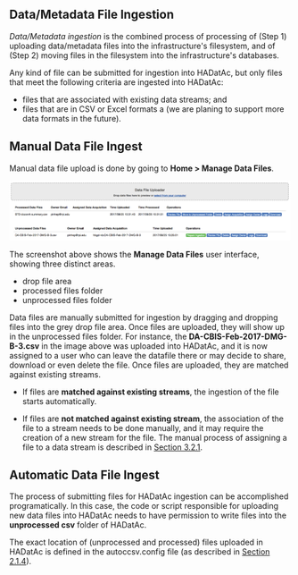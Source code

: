## Data/Metadata File Ingestion

_Data/Metadata ingestion_ is the combined process of processing of (Step 1) uploading data/metadata files into the infrastructure's filesystem, and of (Step 2) moving files in the filesystem into the infrastructure's databases.  

Any kind of file can be submitted for ingestion into HADatAc, but only files that meet the following criteria are ingested into HADatAc: 

* files that are associated with existing data streams; and 
* files that are in CSV or Excel formats a (we are planing to support more data formats in the future). 

## Manual Data File Ingest

Manual data file upload is done by going to __Home > Manage Data Files__. 

![](https://raw.githubusercontent.com/paulopinheiro1234/hadatac-screenshots/master/Sec3/DatafileManagement.png)

The screenshot above shows the __Manage Data Files__ user interface, showing three distinct areas. 

* drop file area
* processed files folder
* unprocessed files folder

Data files are manually submitted for ingestion by dragging and dropping files into the grey drop file area. Once files are uploaded, they will show up in the unprocessed files folder. For instance, the __DA-CBIS-Feb-2017-DMG-B-3.csv__ in the image above was uploaded into HADatAc, and it is now assigned to a user who can leave the datafile there or may decide to share, download or even delete the file. Once files are uploaded, they are matched against existing streams. 

* If files are __matched against existing streams__, the ingestion of the file starts automatically. 

* If files are __not matched against existing stream__, the association of the file to a stream needs to be done manually, and it may require the creation of a new stream for the file. The manual process of assigning a file to a data stream is described in [Section 3.2.1](https://github.com/paulopinheiro1234/hadatac/wiki/3.2.1.-Data-File-Preparation). 

## Automatic Data File Ingest

The process of submitting files for HADatAc ingestion can be accomplished programatically. In this case, the code or script responsible for uploading new data files into HADatAc needs to have permission to write files into the __unprocessed csv__ folder of HADatAc.

The exact location of (unprocessed and processed) files uploaded in HADatAc is defined in the autoccsv.config file (as described in [Section 2.1.4](https://github.com/paulopinheiro1234/hadatac/wiki/2.1.-Software-Configuration#214-setting-up-autoccsvconfig)). 



